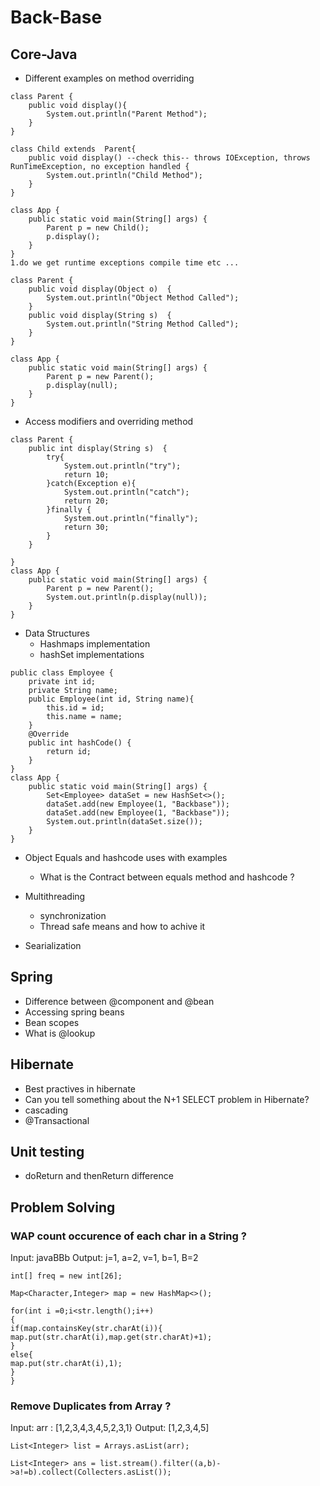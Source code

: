# Back-Base

## Core-Java
- Different examples on method overriding 
```
class Parent {
    public void display(){
        System.out.println("Parent Method");
    }
}

class Child extends  Parent{
    public void display() --check this-- throws IOException, throws RunTimeException, no exception handled {
        System.out.println("Child Method");
    }
}

class App {
    public static void main(String[] args) {
        Parent p = new Child();
        p.display();
    }
}
1.do we get runtime exceptions compile time etc ...
```

```
class Parent {
    public void display(Object o)  {
        System.out.println("Object Method Called");
    }
    public void display(String s)  {
        System.out.println("String Method Called");
    }
}

class App {
    public static void main(String[] args) {
        Parent p = new Parent();
        p.display(null);
    }
}
```
- Access modifiers and overriding method
```
class Parent {
    public int display(String s)  {
        try{
            System.out.println("try");
            return 10;
        }catch(Exception e){
            System.out.println("catch");
            return 20;
        }finally {
            System.out.println("finally");
            return 30;
        }
    }

}
class App {
    public static void main(String[] args) {
        Parent p = new Parent();
        System.out.println(p.display(null));
    }
}
```
- Data Structures
  - Hashmaps implementation
  - hashSet implementations
```
public class Employee {
    private int id;
    private String name;
    public Employee(int id, String name){
        this.id = id;
        this.name = name;
    }
    @Override
    public int hashCode() {
        return id;
    }
}
class App {
    public static void main(String[] args) {
        Set<Employee> dataSet = new HashSet<>();
        dataSet.add(new Employee(1, "Backbase"));
        dataSet.add(new Employee(1, "Backbase"));
        System.out.println(dataSet.size());
    }
}
```

- Object Equals and hashcode uses with examples
  - What is the Contract between equals method and hashcode ?

- Multithreading
  - synchronization
  - Thread safe means and how to achive it 
- Searialization

## Spring 
- Difference between @component and @bean
- Accessing spring beans 
- Bean scopes
- What is @lookup

## Hibernate
- Best practives in hibernate
- Can you tell something about the N+1 SELECT problem in Hibernate?
- cascading
- @Transactional

## Unit testing 
- doReturn and thenReturn difference

## Problem Solving 
### WAP count occurence of each char in a String ?

Input: javaBBb
Output: j=1, a=2, v=1, b=1, B=2
```
int[] freq = new int[26];

Map<Character,Integer> map = new HashMap<>();

for(int i =0;i<str.length();i++)
{
if(map.containsKey(str.charAt(i)){
map.put(str.charAt(i),map.get(str.charAt)+1);
}
else{
map.put(str.charAt(i),1);
}
}
```

### Remove Duplicates from Array ?

Input: arr :  [1,2,3,4,3,4,5,2,3,1}
Output: [1,2,3,4,5]
```
List<Integer> list = Arrays.asList(arr);

List<Integer> ans = list.stream().filter((a,b)->a!=b).collect(Collecters.asList());
```
